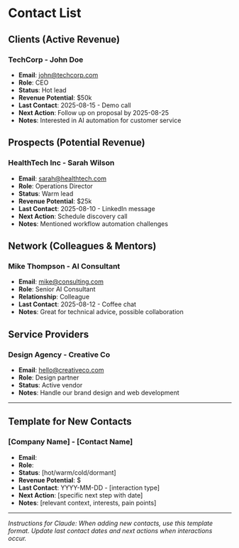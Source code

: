 # Contact List

## Clients (Active Revenue)
### TechCorp - John Doe
- **Email**: john@techcorp.com
- **Role**: CEO
- **Status**: Hot lead
- **Revenue Potential**: $50k
- **Last Contact**: 2025-08-15 - Demo call
- **Next Action**: Follow up on proposal by 2025-08-25
- **Notes**: Interested in AI automation for customer service

## Prospects (Potential Revenue)
### HealthTech Inc - Sarah Wilson  
- **Email**: sarah@healthtech.com
- **Role**: Operations Director
- **Status**: Warm lead
- **Revenue Potential**: $25k
- **Last Contact**: 2025-08-10 - LinkedIn message
- **Next Action**: Schedule discovery call
- **Notes**: Mentioned workflow automation challenges

## Network (Colleagues & Mentors)
### Mike Thompson - AI Consultant
- **Email**: mike@consulting.com
- **Role**: Senior AI Consultant
- **Relationship**: Colleague
- **Last Contact**: 2025-08-12 - Coffee chat
- **Notes**: Great for technical advice, possible collaboration

## Service Providers
### Design Agency - Creative Co
- **Email**: hello@creativeco.com
- **Role**: Design partner
- **Status**: Active vendor
- **Notes**: Handle our brand design and web development

---

## Template for New Contacts

### [Company Name] - [Contact Name]
- **Email**: 
- **Role**: 
- **Status**: [hot/warm/cold/dormant]
- **Revenue Potential**: $
- **Last Contact**: YYYY-MM-DD - [interaction type]
- **Next Action**: [specific next step with date]
- **Notes**: [relevant context, interests, pain points]

---

*Instructions for Claude: When adding new contacts, use this template format. Update last contact dates and next actions when interactions occur.*